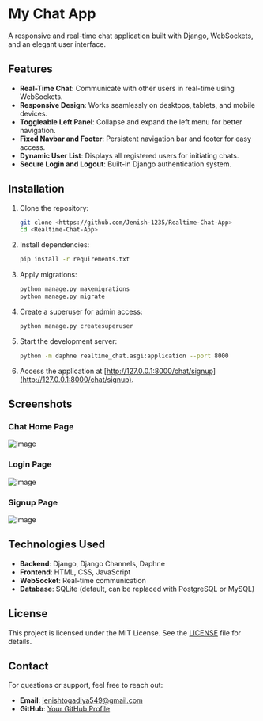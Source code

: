 # My Chat App

A responsive and real-time chat application built with Django, WebSockets, and an elegant user interface.

## Features

- **Real-Time Chat**: Communicate with other users in real-time using WebSockets.
- **Responsive Design**: Works seamlessly on desktops, tablets, and mobile devices.
- **Toggleable Left Panel**: Collapse and expand the left menu for better navigation.
- **Fixed Navbar and Footer**: Persistent navigation bar and footer for easy access.
- **Dynamic User List**: Displays all registered users for initiating chats.
- **Secure Login and Logout**: Built-in Django authentication system.

## Installation

1. Clone the repository:

   ```bash
   git clone <https://github.com/Jenish-1235/Realtime-Chat-App>
   cd <Realtime-Chat-App>
   ```

2. Install dependencies:

   ```bash
   pip install -r requirements.txt
   ```

3. Apply migrations:

   ```bash
   python manage.py makemigrations
   python manage.py migrate
   ```

4. Create a superuser for admin access:

   ```bash
   python manage.py createsuperuser
   ```

5. Start the development server:

   ```bash
   python -m daphne realtime_chat.asgi:application --port 8000
   ```

6. Access the application at [http://127.0.0.1:8000/chat/signup](http://127.0.0.1:8000/chat/signup).

## Screenshots

### Chat Home Page
![image](https://github.com/user-attachments/assets/130ae748-b062-4a52-a76d-7f53cf59f62e)


### Login Page
![image](https://github.com/user-attachments/assets/72d979a7-07c9-421a-b39c-7a611964cfd9)


### Signup Page
![image](https://github.com/user-attachments/assets/c9ace6d6-4687-4ef1-bc3d-7724698e7b48)


## Technologies Used

- **Backend**: Django, Django Channels, Daphne
- **Frontend**: HTML, CSS, JavaScript
- **WebSocket**: Real-time communication
- **Database**: SQLite (default, can be replaced with PostgreSQL or MySQL)

## License

This project is licensed under the MIT License. See the [LICENSE](LICENSE) file for details.

## Contact

For questions or support, feel free to reach out:

- **Email**: jenishtogadiya549@gmail.com
- **GitHub**: [Your GitHub Profile](https://github.com/Jenish-1235)
